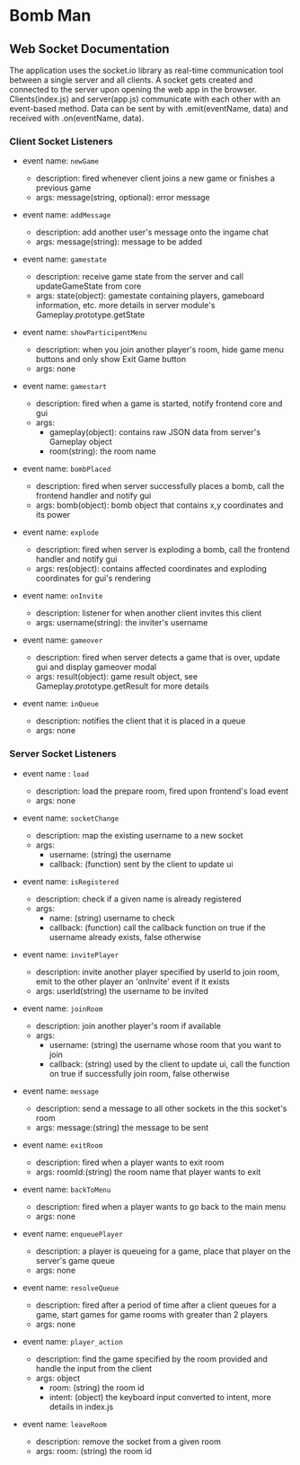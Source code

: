 # Bomb Man

## Web Socket Documentation

The application uses the socket.io library as real-time communication tool between a single server and all clients. A socket gets created and connected to the server upon opening the web app in the browser. Clients(index.js) and server(app.js) communicate with each other with an event-based method. Data can be sent by with .emit(eventName, data) and received with .on(eventName, data).

### Client Socket Listeners

* event name: `newGame`
    - description: fired whenever client joins a new game or finishes a previous game
    - args: message(string, optional): error message

* event name: `addMessage`
    - description: add another user's message onto the ingame chat
    - args: message(string): message to be added

* event name: `gamestate`
    - description: receive game state from the server and call updateGameState from core
    - args: state(object): gamestate containing players, gameboard information, etc. more details in server module's Gameplay.prototype.getState

* event name: `showParticipentMenu`
    - description: when you join another player's room, hide game menu buttons and only show Exit Game button
    - args: none

* event name: `gamestart`
    - description: fired when a game is started, notify frontend core and gui
    - args: 
        - gameplay(object): contains raw JSON data from server's Gameplay object
        - room(string): the room name

* event name: `bombPlaced`
    - description: fired when server successfully places a bomb, call the frontend handler and notify gui
    - args: bomb(object): bomb object that contains x,y coordinates and its power

* event name: `explode`
    - description: fired when server is exploding a bomb, call the frontend handler and notify gui
    - args: res(object): contains affected coordinates and exploding coordinates for gui's rendering

* event name: `onInvite`
    - description: listener for when another client invites this client
    - args: username(string): the inviter's username

* event name: `gameover`
    - description: fired when server detects a game that is over, update gui and display gameover modal
    - args: result(object): game result object, see Gameplay.prototype.getResult for more details

* event name: `inQueue`
    - description: notifies the client that it is placed in a queue
    - args: none


### Server Socket Listeners

* event name : `load`
    - description: load the prepare room, fired upon frontend's load event
    - args: none

* event name: `socketChange`
    - description: map the existing username to a new socket
    - args: 
        - username: (string) the username
        - callback: (function) sent by the client to update ui

* event name: `isRegistered`
    - description: check if a given name is already registered
    - args: 
        - name: (string) username to check
        - callback: (function) call the callback function on true if the username already exists, false otherwise

* event name: `invitePlayer`
    - description: invite another player specified by userId to join room, emit to the other player an 'onInvite' event if it exists
    - args: userId(string) the username to be invited

* event name: `joinRoom`
    - description: join another player's room if available
    - args: 
        - username: (string) the username whose room that you want to join
        - callback: (string) used by the client to update ui, call the function on true if successfully join room, false otherwise

* event name: `message`
    - description: send a message to all other sockets in the this socket's room
    - args: message:(string) the message to be sent

* event name: `exitRoom`
    - description: fired when a player wants to exit room
    - args: roomId:(string) the room name that player wants to exit

* event name: `backToMenu`
    - description: fired when a player wants to go back to the main menu
    - args: none

* event name: `enqueuePlayer`
    - description: a player is queueing for a game, place that player on the server's game queue
    - args: none

* event name: `resolveQueue`
    - description: fired after a period of time after a client queues for a game, start games for game rooms with greater than 2 players
    - args: none

* event name: `player_action`
    - description: find the game specified by the room provided and handle the input from the client
    - args: object
        - room: (string) the room id
        - intent: (object) the keyboard input converted to intent, more details in index.js

* event name: `leaveRoom`
    - description: remove the socket from a given room
    - args: room: (string) the room id
